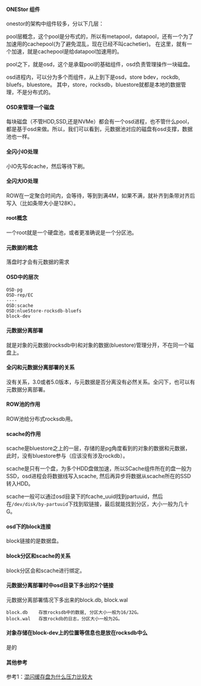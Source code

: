
#### ONEStor 组件
onestor的架构中组件较多，分以下几层：

pool层概念，这个pool是分布式的，所以有metapool，datapool，还有一个为了加速用的cachepool(为了避免混乱，现在已经不叫cachetier)。
在这里，就有一个加速，就是cachepool是给datapool加速用的。

pool之下，就是osd，这个是承载pool的基础组件，osd负责管理操作一块磁盘。

osd进程内，可以分为多个而组件，从上到下是osd，store bdev，rockdb, bluefs，bluestore。
其中，store，rocksdb，bluestore就都是本地的数据管理，不是分布式的。

#### OSD来管理一个磁盘
每块磁盘（不管HDD,SSD,还是NVMe）都会有一个osd进程，也不管什么pool，都是基于osd来做。所以，我们可以看到，元数据池对应的磁盘有osd支撑，数据池也一样。

#### 全闪小IO处理
小IO先写dcache，然后等待下刷。

#### 全闪大IO处理
ROW在一定聚合时间内，会等待，等到到满4M，如果不满，就补齐到条带对齐后写入（比如条带大小是128K）。

#### root概念
一个root就是一个硬盘池，或者更准确说是一个分区池。

#### 元数据的概念
落盘时才会有元数据的需求

#### OSD中的层次
```
OSD-pg
OSD-rep/EC
----
OSD:scache
OSD:nlueStore-rocksdb-bluefs
block-dev
```

#### 元数据分离部署
就是对象的元数据(rocksdb中)和对象的数据(bluestore)管理分开，不在同一个磁盘上。

#### 全闪和元数据分离部署的关系
没有关系，3.0或者5.0版本，与元数据是否分离没有必然关系。全闪下，也可以有元数据分离部署。

#### ROW池的作用
ROW池给分布式rocksdb用。

#### scache的作用
scache是bluestore之上的一层，存储的是pg角度看到的对象的数据和元数据，此时，没有bluestore参与（应该没有涉及rockdb）。

scache是只有一个盘，为多个HDD盘做加速，所以SCache组件所在的盘一般为SSD，osd进程会将数据线写入scache, 然后再异步将数据从scache所在的SSD转入HDD。

scache一般可以通过osd目录下的fcache_uuid找到partuuid，然后在`/dev/disk/by-partuuid`下找到软链接，最后就能找到分区，大小一般为几十G。

#### osd下的block连接
block链接的是数据盘。

#### block分区和scache的关系
block分区会和scache进行绑定。


#### 元数据分离部署时中osd目录下多出的2个链接
元数据分离部署情况下多出来的block.db, block.wal
```
block.db    存放rocksdb中的数据, 分区大小一般为16/32G。
block.wal   存放rockdb的日志，分区大小一般为2G。
```

#### 对象存储在block-dev上的位置等信息也是放在rocksdb中么
是的

#### 其他参考
参考1：[混闪缓存盘为什么压力比较大](/store/2021/202110混闪缓存盘为什么压力比较大.md)
